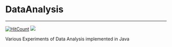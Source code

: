 # DataAnalysis
<hr>

[![HitCount](http://hits.dwyl.io/at1998/Neural-Style-Transfer-Webapp.svg)](http://hits.dwyl.io/at1998/Neural-Style-Transfer-Webapp)
![](https://img.shields.io/redmine/plugin/rating/redmine_xlsx_format_issue_exporter.svg?colorB=green&label=Ratings&logo=Ratings&style=flat)


Various Experiments of Data Analysis implemented in Java

